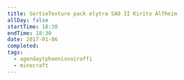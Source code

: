 ```yaml
---
title: SortieTexture pack elytra SAO II Kirito Alfheim
allDay: false
startTime: 18:30
endTime: 18:30
date: 2017-01-06
completed: 
tags:
  - agendaytphoenixnoiroffi
  - minecraft
---
```

